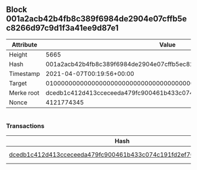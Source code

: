 ## Block 001a2acb42b4fb8c389f6984de2904e07cffb5ec8266d97c9d1f3a41ee9d87e1

Attribute | Value
--- | ---
Height | 5665
Hash | 001a2acb42b4fb8c389f6984de2904e07cffb5ec8266d97c9d1f3a41ee9d87e1
Timestamp | 2021-04-07T00:19:56+00:00
Target | 0100000000000000000000000000000000000000000000000000000000000000
Merke root | dcedb1c412d413cceceeda479fc900461b433c074c191fd2ef70ecfd5c62a76a
Nonce | 4121774345

```

```

### Transactions

Hash | Amount
--- | ---
[dcedb1c412d413cceceeda479fc900461b433c074c191fd2ef70ecfd5c62a76a](dcedb1c412d413cceceeda479fc900461b433c074c191fd2ef70ecfd5c62a76a.md) | 10.00000000 SKEPTI 
